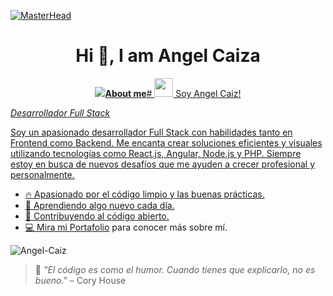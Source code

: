 [![MasterHead](Image.png)](Image.png)
<h1 align="center">Hi 👋, I am Angel Caiza </h1>
<p align="center">
  <a href="https://git.io/typing-svg"><img src="https://readme-typing-svg.demolab.com?
</p>

## **About me**# <img src="https://emojis.slackmojis.com/emojis/images/1531849430/4246/blob-sunglasses.gif?1531849430" width="30"/> Soy Angel Caiz!  
*Desarrollador Full Stack*

<!--Start Intro-->               
<p align="left">Soy un apasionado desarrollador Full Stack con habilidades tanto en Frontend como Backend. Me encanta crear soluciones eficientes y visuales utilizando tecnologías como React.js, Angular, Node.js y PHP. Siempre estoy en busca de nuevos desafíos que me ayuden a crecer profesional y personalmente.</p>

- 🔥 Apasionado por el código limpio y las buenas prácticas.
- 🌱 Aprendiendo algo nuevo cada día.
- 💪 Contribuyendo al código abierto.
- 💻 Mira mi [Portafolio](https://portafolio-steel-omega.vercel.app/) para conocer más sobre mí.

<!--End Intro-->

<!--Profile Count Badge-->
<p align="left">
  <img src="https://komarev.com/ghpvc/?username=Angel-Caiz&label=Profile%20views&color=770677&style=for-the-badge&logo=star" alt="Angel-Caiz" style="padding-right:20px;" />
</p>

> 🚀 *"El código es como el humor. Cuando tienes que explicarlo, no es bueno."* – Cory House


